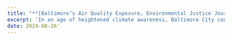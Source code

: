 ```yaml
---
title: "**[Baltimore’s Air Quality Exposure, Environmental Justice Journalism Initiative](https://www.ejji.org/baltimores-air-quality-exposure)**"
excerpt: 'In an age of heightened climate awareness, Baltimore City continues to suffer from numerous environmental hazards, particularly a high rate of air pollution. The issue highlights some underlying problems that exacerbate this pollution, specifically the lack of current, accurate data on air quality in most Baltimore neighborhoods, and the lack of regulations that allow major sources of pollution to affect residential areas.'
date: 2024-08-26'
---
```

